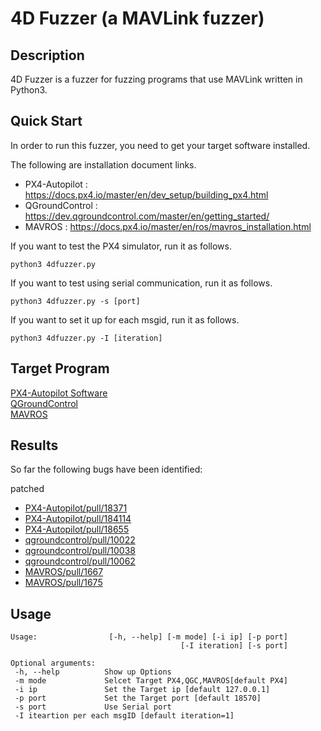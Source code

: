 
# 4D Fuzzer (a MAVLink fuzzer)


## Description

4D Fuzzer is a fuzzer for fuzzing programs that use MAVLink written in Python3.


## Quick Start
In order to run this fuzzer, you need to get your target software installed.

The following are installation document links.

- PX4-Autopilot : https://docs.px4.io/master/en/dev_setup/building_px4.html
- QGroundControl : https://dev.qgroundcontrol.com/master/en/getting_started/
- MAVROS : https://docs.px4.io/master/en/ros/mavros_installation.html

If you want to test the PX4 simulator, run it as follows.
```
python3 4dfuzzer.py
```
If you want to test using serial communication, run it as follows.
```
python3 4dfuzzer.py -s [port]
```
If you want to set it up for each msgid, run it as follows.
```
python3 4dfuzzer.py -I [iteration]
```

## Target Program
[PX4-Autopilot Software](https://github.com/PX4/PX4-Autopilot)   
[QGroundControl](https://github.com/mavlink/qgroundcontrol)   
[MAVROS](https://github.com/mavlink/mavros)



## Results

So far the following bugs have been identified:

patched
- [PX4-Autopilot/pull/18371](https://github.com/PX4/PX4-Autopilot/pull/18371)
- [PX4-Autopilot/pull/184114](https://github.com/PX4/PX4-Autopilot/pull/18411)
- [PX4-Autopilot/pull/18655](https://github.com/PX4/PX4-Autopilot/pull/18655)
- [qgroundcontrol/pull/10022](https://github.com/mavlink/qgroundcontrol/pull/10022)
- [qgroundcontrol/pull/10038](https://github.com/mavlink/qgroundcontrol/pull/10038)
- [qgroundcontrol/pull/10062](https://github.com/mavlink/qgroundcontrol/pull/10062)
- [MAVROS/pull/1667](https://github.com/mavlink/mavros/pull/1667)
- [MAVROS/pull/1675](https://github.com/mavlink/mavros/pull/1675)



## Usage

```
Usage:                [-h, --help] [-m mode] [-i ip] [-p port]
                                      [-I iteration] [-s port]

Optional arguments:                                           
 -h, --help          Show up Options                          
 -m mode             Selcet Target PX4,QGC,MAVROS[default PX4]
 -i ip               Set the Target ip [default 127.0.0.1]    
 -p port             Set the Target port [default 18570]      
 -s port             Use Serial port                          
 -I iteartion per each msgID [default iteration=1]

```
